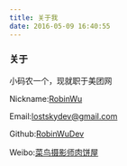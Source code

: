 ```yaml
---
title: 关于我
date: 2016-05-09 16:40:55
---
```

### 关于
小码农一个，现就职于美团网

<i class="fa fa-user"></i> Nickname:[RobinWu](http://www.robinwu.com)

<i class="fa fa-envelope"></i> Email:[lostskydev@gmail.com](mailto:lostskydev@gmail.com)

<i class="fa fa-github"></i> Github:[RobinWuDev](https://github.com/RobinWuDev)

<i class="fa fa-weibo"></i> Weibo:[菜鸟摄影师肉饼屋](http://weibo.com/robinwu1990)
